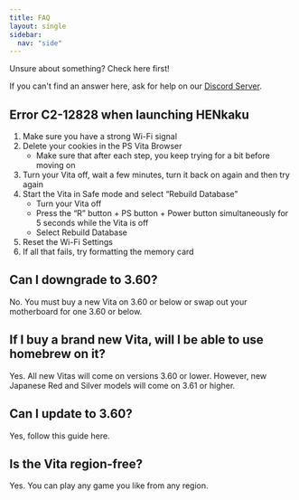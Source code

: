 ```yaml
---
title: FAQ
layout: single
sidebar:
  nav: "side"
---
```


Unsure about something? Check here first!

If you can't find an answer here, ask for help on our [Discord Server](/help/discord).

## Error C2-12828 when launching HENkaku
1. Make sure you have a strong Wi-Fi signal
2. Delete your cookies in the PS Vita Browser
	- Make sure that after each step, you keep trying for a bit before moving on
3. Turn your Vita off, wait a few minutes, turn it back on again and then try again
4. Start the Vita in Safe mode and select “Rebuild Database”
	- Turn your Vita off
	- Press the “R” button + PS button + Power button simultaneously for 5 seconds while the Vita is off
	- Select Rebuild Database
5. Reset the Wi-Fi Settings
6. If all that fails, try formatting the memory card

## Can I downgrade to 3.60?
No. You must buy a new Vita on 3.60 or below or swap out your motherboard for one 3.60 or below.

## If I buy a brand new Vita, will I be able to use homebrew on it?
Yes. All new Vitas will come on versions 3.60 or lower. However, new Japanese Red and Silver models will come on 3.61 or higher.

## Can I update to 3.60?
Yes, follow this guide here.

## Is the Vita region-free?
Yes. You can play any game you like from any region.